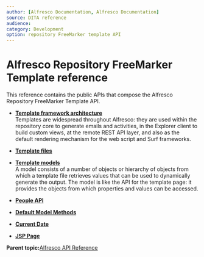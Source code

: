 ```yaml
---
author: [Alfresco Documentation, Alfresco Documentation]
source: DITA reference
audience: 
category: Development
option: repository FreeMarker template API
---
```


# Alfresco Repository FreeMarker Template reference

This reference contains the public APIs that compose the Alfresco Repository FreeMarker Template API.

-   **[Template framework architecture](../concepts/APIfreemarker-arch.md)**  
Templates are widespread throughout Alfresco: they are used within the repository core to generate emails and activities, in the Explorer client to build custom views, at the remote REST API layer, and also as the default rendering mechanism for the web script and Surf frameworks.
-   **[Template files](../concepts/APIfreemarker-tfiles.md)**  

-   **[Template models](../concepts/APIfreemarker-models.md)**  
A model consists of a number of objects or hierarchy of objects from which a template file retrieves values that can be used to dynamically generate the output. The model is like the API for the template page: it provides the objects from which properties and values can be accessed.
-   **[People API](../references/APIfreemarker-PeopleAPI.md)**  

-   **[Default Model Methods](../references/APIfreemarker-defaultmodelmethods.md)**  

-   **[Current Date](../references/APIfreemarker-CurrentDate.md)**  

-   **[JSP Page](../concepts/APIfreemarker-JSPpage.md)**  


**Parent topic:**[Alfresco API Reference](../concepts/API-intro-34.md)

